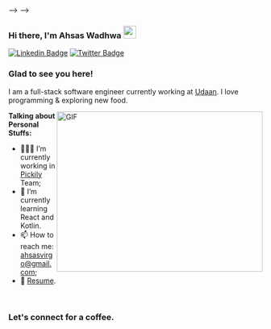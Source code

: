 
--> -->
### Hi there, I'm Ahsas Wadhwa <img src="https://media.giphy.com/media/hvRJCLFzcasrR4ia7z/giphy.gif" width="25px">

[![Linkedin Badge](https://img.shields.io/badge/-LinkedIn-0e76a8?style=flat-square&logo=Linkedin&logoColor=white)](https://www.linkedin.com/in/ahsas-wadhwa-5b8b2993/)
[![Twitter Badge](https://img.shields.io/badge/-Twitter-00acee?style=flat-square&logo=Twitter&logoColor=white)](https://twitter.com/ahsasdude)

### Glad to see you here!

I am a full-stack software engineer currently working at <a href="https://udaan.com">Udaan</a>. I love programming & exploring new food.

<img align="right" alt="GIF" src="https://github.com/Gapur/Gapur/blob/master/coding.gif?raw=true" width="408" height="318" />
  

**Talking about Personal Stuffs:**

- 👨🏻‍💻 I’m currently working in <a href="https://pickily.in/intro">Pickily</a> Team;
- 🚀 I’m currently learning React and Kotlin.
- 📫 How to reach me: ahsasvirgo@gmail.com;
- 📝 [Resume](https://drive.google.com/file/d/1iwmyolXQ5hygZUjz6Mr5KU9YvD-1tLGO/view?usp=sharing).

</br>


### Let's connect for a coffee.

